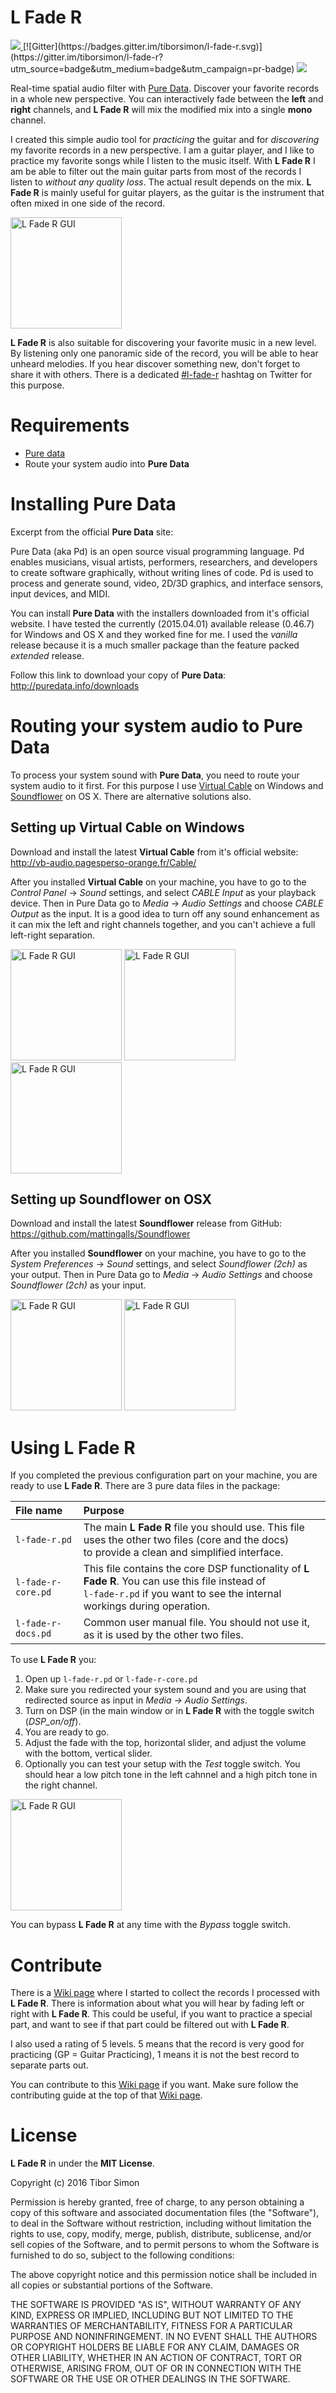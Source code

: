 # L Fade R

<a title="Latest version" href="https://github.com/tiborsimon/l-fade-r/releases/latest" target="_blank">
   <img src="https://img.shields.io/badge/version-v1.0--beta.0-green.svg?style=flat" />
</a>
[![Gitter](https://badges.gitter.im/tiborsimon/l-fade-r.svg)](https://gitter.im/tiborsimon/l-fade-r?utm_source=badge&utm_medium=badge&utm_campaign=pr-badge)
<a title="License" href="#license">
   <img src="http://img.shields.io/badge/license-MIT-lightgray.svg?style=flat" />
</a>

Real-time spatial audio filter with [Pure Data](http://puredata.info). 
Discover your favorite records in a whole new perspective. You can interactively fade between the __left__ and __right__ 
channels, and __L Fade R__ will mix the modified mix into a single __mono__ channel.

I created this simple audio tool for _practicing_ the guitar and for _discovering_ my favorite records in a new perspective. I am a 
guitar player, and I like to practice my favorite songs while I listen to the music itself. With __L Fade R__ I am be able to 
filter out the main guitar parts from most of the records I listen to _without any quality loss_. The actual result depends on the mix. __L Fade R__ is mainly useful for guitar players, as the guitar is the instrument that often mixed in one side of the record.

<img src="https://raw.githubusercontent.com/tiborsimon/l-fade-r/master/docs/l-fade-r-gui.png" alt="L Fade R GUI" width=178 />

__L Fade R__ is also suitable for discovering your favorite music in a new level. By listening only one panoramic side of the record, you will be able to hear unheard melodies. If you hear discover something new, don't forget to share it with others. There is a dedicated [#l-fade-r]() hashtag on Twitter for this purpose.

# Requirements

- [Pure data](http://puredata.info)
- Route your system audio into __Pure Data__

# Installing Pure Data

Excerpt from the official __Pure Data__ site:

>
Pure Data (aka Pd) is an open source visual programming language. Pd enables musicians, visual artists, performers, 
researchers, and developers to create software graphically, without writing lines of code. Pd is used to process and 
generate sound, video, 2D/3D graphics, and interface sensors, input devices, and MIDI.
>

You can install __Pure Data__ with the installers downloaded from it's official website. I have tested the currently 
(2015.04.01) available release (0.46.7) for Windows and OS X and they worked fine for me. I used the _vanilla_ release because it is a much smaller package than the feature packed _extended_ release.

Follow this link to download your copy of __Pure Data__: http://puredata.info/downloads

# Routing your system audio to Pure Data

To process your system sound with __Pure Data__, you need to route your system audio to it first. For this purpose I 
use [Virtual Cable]() on Windows and [Soundflower]() on OS X. There are alternative solutions also.

## Setting up Virtual Cable on Windows

Download and install the latest __Virtual Cable__ from it's official website: http://vb-audio.pagesperso-orange.fr/Cable/

After you installed __Virtual Cable__ on your machine, you have to go to the _Control Panel_ -> _Sound_ settings, and select _CABLE Input_ as your playback device. Then in Pure Data go to _Media_ -> _Audio Settings_ and choose _CABLE Output_ as the input. It is a good idea to turn off any sound enhancement as it can mix the left and right channels together, and you can't achieve a full left-right separation.

<img src="https://raw.githubusercontent.com/tiborsimon/l-fade-r/master/docs/win-settings-01.png" alt="L Fade R GUI" width=178 />
<img src="https://raw.githubusercontent.com/tiborsimon/l-fade-r/master/docs/win-settings-02.png" alt="L Fade R GUI" width=178 />
<img src="https://raw.githubusercontent.com/tiborsimon/l-fade-r/master/docs/win-settings-03.png" alt="L Fade R GUI" width=178 />

## Setting up Soundflower on OSX

Download and install the latest __Soundflower__ release from GitHub: https://github.com/mattingalls/Soundflower

After you installed __Soundflower__ on your machine, you have to go to the _System Preferences_ -> _Sound_ settings, and select _Soundflower (2ch)_ as your output. Then in Pure Data go to _Media_ -> _Audio Settings_ and choose _Soundflower (2ch)_ as your input.

<img src="https://raw.githubusercontent.com/tiborsimon/l-fade-r/master/docs/osx-settings-01.png" alt="L Fade R GUI" width=178 />
<img src="https://raw.githubusercontent.com/tiborsimon/l-fade-r/master/docs/osx-settings-02.png" alt="L Fade R GUI" width=178 />

# Using L Fade R

If you completed the previous configuration part on your machine, you are ready to use __L Fade R__. There are 3 pure data files in the package:

| File name | Purpose |
|:----------|:--------|
| `l-fade-r.pd` | The main __L Fade R__ file you should use. This file uses the other two files (core and the docs)<br />to provide a clean and simplified interface. |
| `l-fade-r-core.pd` | This file contains the core DSP functionality of __L Fade R__. You can use this file instead of<br /> `l-fade-r.pd` if you want to see the internal workings during operation. |
| `l-fade-r-docs.pd` | Common user manual file. You should not use it, as it is used by the other two files. |

To use __L Fade R__ you:

1. Open up `l-fade-r.pd` or `l-fade-r-core.pd`
2. Make sure you redirected your system sound and you are using that redirected source as input in _Media -> Audio Settings_.
3. Turn on DSP (in the main window or in __L Fade R__ with the toggle switch (_DSP_on/off_).
4. You are ready to go.
5. Adjust the fade with the top, horizontal slider, and adjust the volume with the bottom, vertical slider.
6. Optionally you can test your setup with the _Test_ toggle switch. You should hear a low pitch tone in the left cahnnel and a high pitch tone in the right channel.

<img src="https://raw.githubusercontent.com/tiborsimon/l-fade-r/master/docs/l-fade-r-gui.png" alt="L Fade R GUI" width=178 />

You can bypass __L Fade R__ at any time with the _Bypass_ toggle switch.

# Contribute

There is a [Wiki page](https://github.com/tiborsimon/l-fade-r/wiki) where I started to collect the records I processed with __L Fade R__. There is information about what you will hear by fading left or right with __L Fade R__. This could be useful, if you want to practice a special part, and want to see if that part could be filtered out with __L Fade R__.

I also used a rating of 5 levels. 5 means that the record is very good for practicing (GP = Guitar Practicing), 1 means it is not the best record to separate parts out.

You can contribute to this [Wiki page](https://github.com/tiborsimon/l-fade-r/wiki) if you want. Make sure follow the contributing guide at the top of that [Wiki page](https://github.com/tiborsimon/l-fade-r/wiki).

# License

__L Fade R__ in under the __MIT License__.

Copyright (c) 2016 Tibor Simon

Permission is hereby granted, free of charge, to any person obtaining a copy
of this software and associated documentation files (the "Software"), to deal
in the Software without restriction, including without limitation the rights
to use, copy, modify, merge, publish, distribute, sublicense, and/or sell
copies of the Software, and to permit persons to whom the Software is
furnished to do so, subject to the following conditions:

The above copyright notice and this permission notice shall be included in all
copies or substantial portions of the Software.

THE SOFTWARE IS PROVIDED "AS IS", WITHOUT WARRANTY OF ANY KIND, EXPRESS OR
IMPLIED, INCLUDING BUT NOT LIMITED TO THE WARRANTIES OF MERCHANTABILITY,
FITNESS FOR A PARTICULAR PURPOSE AND NONINFRINGEMENT. IN NO EVENT SHALL THE
AUTHORS OR COPYRIGHT HOLDERS BE LIABLE FOR ANY CLAIM, DAMAGES OR OTHER
LIABILITY, WHETHER IN AN ACTION OF CONTRACT, TORT OR OTHERWISE, ARISING FROM,
OUT OF OR IN CONNECTION WITH THE SOFTWARE OR THE USE OR OTHER DEALINGS IN THE
SOFTWARE.

